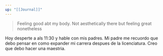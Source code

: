 ```yaml
---
up: "[[Journal]]"
---
```


>Feeling good abt my body. Not aesthetically there but feeling great nonetheless

Hoy desperte a als 11:30 y hable con mis padres. Mi padre me recuordo que debo pensar en como expander mi carrera despues de la licenciatura. Creo que debo hacer una maestria.